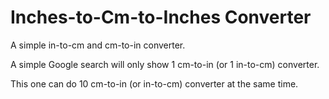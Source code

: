 # Inches-to-Cm-to-Inches Converter
A simple in-to-cm and cm-to-in converter.

 A simple Google search will only show 1 cm-to-in (or 1 in-to-cm) converter. 
 
 This one can do 10 cm-to-in (or in-to-cm) converter at the same time.
